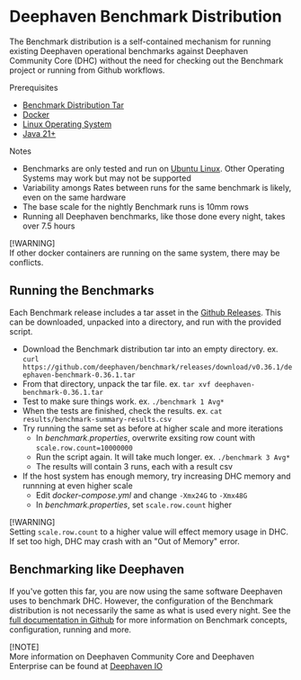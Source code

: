 # Deephaven Benchmark Distribution

The Benchmark distribution is a self-contained mechanism for running existing Deephaven operational benchmarks against Deephaven Community Core (DHC) without the need for checking out the Benchmark project or running from Github workflows.

Prerequisites
- [Benchmark Distribution Tar](https://github.com/deephaven/benchmark/releases/latest/)
- [Docker](https://docs.docker.com/engine/install/)
- [Linux Operating System](https://www.linux.com/what-is-linux/)
- [Java 21+](https://adoptium.net/temurin/releases/)

Notes
- Benchmarks are only tested and run on [Ubuntu Linux](https://ubuntu.com/server). Other Operating Systems may work but may not be supported
- Variability amongs Rates between runs for the same benchmark is likely, even on the same hardware
- The base scale for the nightly Benchmark runs is 10mm rows
- Running all Deephaven benchmarks, like those done every night, takes over 7.5 hours

[!WARNING]   
If other docker containers are running on the same system, there may be conflicts.

## Running the Benchmarks

Each Benchmark release includes a tar asset in the [Github Releases](https://github.com/deephaven/benchmark/releases).  This can be downloaded, unpacked into a directory, and run with the provided script.

- Download the Benchmark distribution tar into an empty directory.  ex. `curl https://github.com/deephaven/benchmark/releases/download/v0.36.1/deephaven-benchmark-0.36.1.tar`
- From that directory, unpack the tar file. ex. `tar xvf deephaven-benchmark-0.36.1.tar`
- Test to make sure things work. ex. `./benchmark 1 Avg*`
- When the tests are finished, check the results. ex. `cat results/benchmark-summary-results.csv`
- Try running the same set as before at higher scale and more iterations
  - In *benchmark.properties*, overwrite exsiting row count with `scale.row.count=10000000`
  - Run the script again.  It will take much longer. ex. `./benchmark 3 Avg*`
  - The results will contain 3 runs, each with a result csv
- If the host system has enough memory, try increasing DHC memory and runnning at even higher scale
  - Edit *docker-compose.yml* and change `-Xmx24G` to `-Xmx48G`
  - In *benchmark.properties*, set `scale.row.count` higher
  
[!WARNING]  
Setting `scale.row.count` to a higher value will effect memory usage in DHC.  If set too high, DHC may crash with an "Out of Memory" error.

## Benchmarking like Deephaven

If you've gotten this far, you are now using the same software Deephaven uses to benchmark DHC.  However, the configuration of the Benchmark distribution is not necessarily the same as what is used every night.  See the [full documentation in Github](https://github.com/deephaven/benchmark) for more information on Benchmark concepts, configuration, running and more.

[!NOTE]  
More information on Deephaven Community Core and Deephaven Enterprise can be found at [Deephaven IO](https://deephaven.io/)





